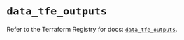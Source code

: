 # `data_tfe_outputs`

Refer to the Terraform Registry for docs: [`data_tfe_outputs`](https://registry.terraform.io/providers/hashicorp/tfe/0.67.1/docs/data-sources/outputs).
